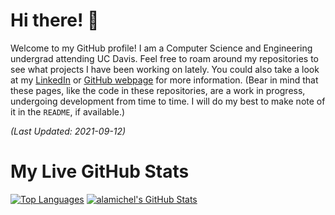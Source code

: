 
<!--
  Hi there! It seems you are looking at the raw Markdown code for this README
  file. To make things somewhat organized and convenient, I will do my best to
  maintain an 80-character limit per line whenever possible. It can be somewhat
  tricky given how long certain syntax must be, but the line limit will be
  adhered to when best to do so, a habit I got from using Google's C++ Code
  Style.
-->

# Hi there! 👋

Welcome to my GitHub profile! I am a Computer Science and Engineering undergrad
attending UC Davis. Feel free to roam around my repositories to see what
projects I have been working on lately. You could also take a look at my
[LinkedIn](https://linkedin.com/in/alan-michel) or [GitHub
webpage](https://alamichel.github.io) for more information. (Bear in mind that
these pages, like the code in these repositories, are a work in progress,
undergoing development from time to time. I will do my best to make note of it in
the `README`, if available.)

*(Last Updated: 2021-09-12)*

# My Live GitHub Stats

[![Top Languages](https://github-readme-stats.vercel.app/api/top-langs/?username=alamichel&hide=java.html.css&theme=blue-green)](https://github.com/anuraghazra/github-readme-stats)
[![alamichel's GitHub Stats](https://github-readme-stats.vercel.app/api?username=alamichel&theme=blue-green&show_icons=true)](https://github.com/anuraghazra/github-readme-stats)
